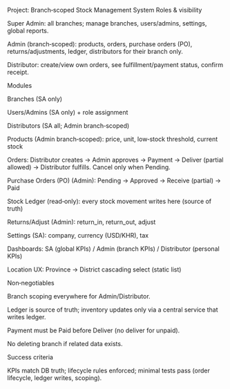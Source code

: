 Project: Branch‑scoped Stock Management System
Roles & visibility

Super Admin: all branches; manage branches, users/admins, settings, global reports.

Admin (branch‑scoped): products, orders, purchase orders (PO), returns/adjustments, ledger, distributors for their branch only.

Distributor: create/view own orders, see fulfillment/payment status, confirm receipt.

Modules

Branches (SA only)

Users/Admins (SA only) + role assignment

Distributors (SA all; Admin branch‑scoped)

Products (Admin branch‑scoped): price, unit, low‑stock threshold, current stock

Orders: Distributor creates → Admin approves → Payment → Deliver (partial allowed) → Distributor fulfills. Cancel only when Pending.

Purchase Orders (PO) (Admin): Pending → Approved → Receive (partial) → Paid

Stock Ledger (read‑only): every stock movement writes here (source of truth)

Returns/Adjust (Admin): return_in, return_out, adjust

Settings (SA): company, currency (USD/KHR), tax

Dashboards: SA (global KPIs) / Admin (branch KPIs) / Distributor (personal KPIs)

Location UX: Province → District cascading select (static list)

Non‑negotiables

Branch scoping everywhere for Admin/Distributor.

Ledger is source of truth; inventory updates only via a central service that writes ledger.

Payment must be Paid before Deliver (no deliver for unpaid).

No deleting branch if related data exists.

Success criteria

KPIs match DB truth; lifecycle rules enforced; minimal tests pass (order lifecycle, ledger writes, scoping).